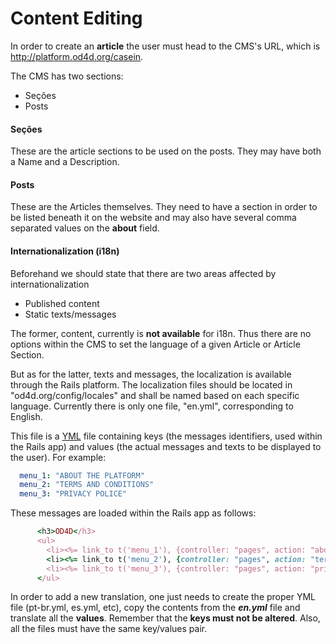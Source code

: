 # Content Editing

In order to create an **article** the user must head to the CMS's URL, which is http://platform.od4d.org/casein.

The CMS has two sections:

- Seções
- Posts

#### Seções

These are the article sections to be used on the posts. They may have both a Name and a Description.

#### Posts

These are the Articles themselves. They need to have a section in order to be listed beneath it on the website and may also have several comma separated values on the **about** field.

#### Internationalization (i18n)

Beforehand we should state that there are two areas affected by internationalization

- Published content
- Static texts/messages

The former, content, currently is **not available** for i18n. Thus there are no options within the CMS to set the language of a given Article or Article Section.

But as for the latter, texts and messages, the localization is available through the Rails platform. The localization files should be located in "od4d.org/config/locales" and shall be named based on each specific language. Currently there is only one file, "en.yml", corresponding to English.

This file is a [YML](http://en.wikipedia.org/wiki/YAML) file containing keys (the messages identifiers, used within the Rails app) and values (the actual messages and texts to be displayed to the user). For example:

```yml
  menu_1: "ABOUT THE PLATFORM"
  menu_2: "TERMS AND CONDITIONS"
  menu_3: "PRIVACY POLICE"
```

These messages are loaded within the Rails app as follows:

```ruby
      <h3>OD4D</h3>
      <ul>
        <li><%= link_to t('menu_1'), {controller: "pages", action: "about"} %></li>
        <li><%= link_to t('menu_2'), {controller: "pages", action: "terms_and_conditions"} %></li>
        <li><%= link_to t('menu_3'), {controller: "pages", action: "privacy_policy"} %></li>
      </ul>
```

In order to add a new translation, one just needs to create the proper YML file (pt-br.yml, es.yml, etc), copy the contents from the ***en.yml*** file and translate all the **values**. Remember that the **keys must not be altered**. Also, all the files must have the same key/values pair.
